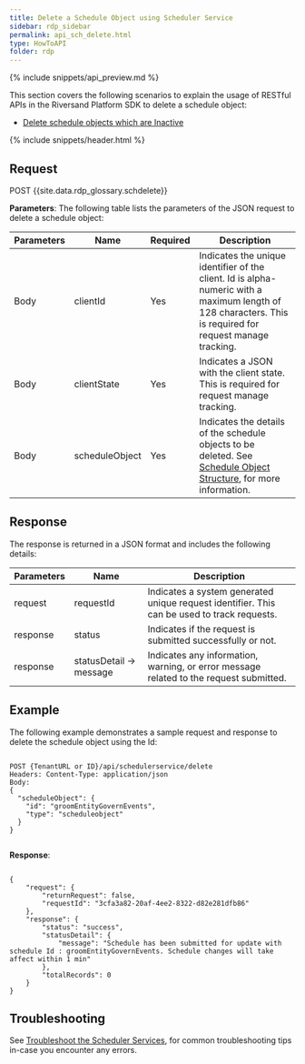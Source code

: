 ```yaml
---
title: Delete a Schedule Object using Scheduler Service
sidebar: rdp_sidebar
permalink: api_sch_delete.html
type: HowToAPI
folder: rdp
---
```


{% include snippets/api_preview.md %}

This section covers the following scenarios to explain the usage of RESTful APIs in the Riversand Platform SDK to delete a schedule object:

* [Delete schedule objects which are Inactive](api_sch_delete_scenario11.html)

{% include snippets/header.html %}

## Request

POST {{site.data.rdp_glossary.schdelete}}

**Parameters**: The following table lists the parameters of the JSON request to delete a schedule object:

| Parameters | Name | Required | Description |
|-------|--------|----------------|-------------|
| Body | clientId | Yes | Indicates the unique identifier of the client. Id is alpha-numeric with a maximum length of 128 characters. This is required for request manage tracking. |
| Body | clientState | Yes | Indicates a JSON with the client state. This is required for request manage tracking. |
| Body | scheduleObject | Yes | Indicates the details of the schedule objects to be deleted. See [Schedule Object Structure](api_sch_object_structure.html), for more information. |

## Response

The response is returned in a JSON format and includes the following details:

| Parameters | Name | Description |
|-------|--------|----------------|
| request | requestId | Indicates a system generated unique request identifier. This can be used to track requests. |
| response | status | Indicates if the request is submitted successfully or not. |
| response | statusDetail -> message | Indicates any information, warning, or error message related to the request submitted. 

## Example

The following example demonstrates a sample request and response to delete the schedule object using the Id:

<pre><code>
POST {TenantURL or ID}/api/schedulerservice/delete
Headers: Content-Type: application/json
Body:
{
  "scheduleObject": {
    "id": "groomEntityGovernEvents",
    "type": "scheduleobject"
  }
}

</code></pre>

**Response**: 
<pre><code>
{
    "request": {
        "returnRequest": false,
        "requestId": "3cfa3a82-20af-4ee2-8322-d82e281dfb86"
    },
    "response": {
        "status": "success",
        "statusDetail": {
            "message": "Schedule has been submitted for update with schedule Id : groomEntityGovernEvents. Schedule changes will take affect within 1 min"
        },
        "totalRecords": 0
    }
}
</code></pre>

## Troubleshooting
See [Troubleshoot the Scheduler Services](api_troubleshoot_sch.html), for common troubleshooting tips in-case you encounter any errors.